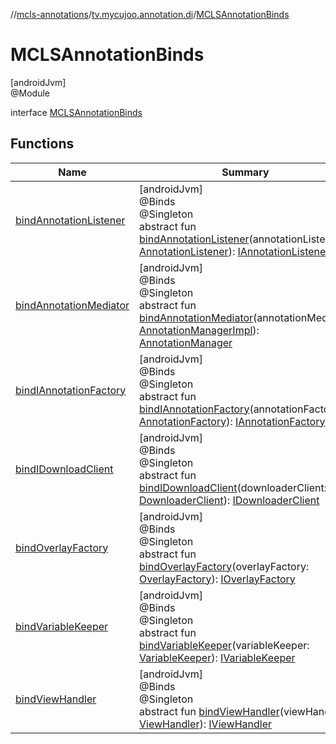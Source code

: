 //[mcls-annotations](../../../index.md)/[tv.mycujoo.annotation.di](../index.md)/[MCLSAnnotationBinds](index.md)

# MCLSAnnotationBinds

[androidJvm]\
@Module

interface [MCLSAnnotationBinds](index.md)

## Functions

| Name | Summary |
|---|---|
| [bindAnnotationListener](bind-annotation-listener.md) | [androidJvm]<br>@Binds<br>@Singleton<br>abstract fun [bindAnnotationListener](bind-annotation-listener.md)(annotationListener: [AnnotationListener](../../tv.mycujoo.annotation.core/-annotation-listener/index.md)): [IAnnotationListener](../../tv.mycujoo.annotation.core/-i-annotation-listener/index.md) |
| [bindAnnotationMediator](bind-annotation-mediator.md) | [androidJvm]<br>@Binds<br>@Singleton<br>abstract fun [bindAnnotationMediator](bind-annotation-mediator.md)(annotationMediator: [AnnotationManagerImpl](../../tv.mycujoo.annotation.mediator/-annotation-manager-impl/index.md)): [AnnotationManager](../../tv.mycujoo.annotation.mediator/-annotation-manager/index.md) |
| [bindIAnnotationFactory](bind-i-annotation-factory.md) | [androidJvm]<br>@Binds<br>@Singleton<br>abstract fun [bindIAnnotationFactory](bind-i-annotation-factory.md)(annotationFactory: [AnnotationFactory](../../tv.mycujoo.annotation.core/-annotation-factory/index.md)): [IAnnotationFactory](../../tv.mycujoo.annotation.core/-i-annotation-factory/index.md) |
| [bindIDownloadClient](bind-i-download-client.md) | [androidJvm]<br>@Binds<br>@Singleton<br>abstract fun [bindIDownloadClient](bind-i-download-client.md)(downloaderClient: [DownloaderClient](../../tv.mycujoo.annotation.helper/-downloader-client/index.md)): [IDownloaderClient](../../tv.mycujoo.annotation.helper/-i-downloader-client/index.md) |
| [bindOverlayFactory](bind-overlay-factory.md) | [androidJvm]<br>@Binds<br>@Singleton<br>abstract fun [bindOverlayFactory](bind-overlay-factory.md)(overlayFactory: [OverlayFactory](../../tv.mycujoo.annotation.helper/-overlay-factory/index.md)): [IOverlayFactory](../../tv.mycujoo.annotation.helper/-i-overlay-factory/index.md) |
| [bindVariableKeeper](bind-variable-keeper.md) | [androidJvm]<br>@Binds<br>@Singleton<br>abstract fun [bindVariableKeeper](bind-variable-keeper.md)(variableKeeper: [VariableKeeper](../../tv.mycujoo.annotation.manager/-variable-keeper/index.md)): [IVariableKeeper](../../tv.mycujoo.annotation.manager/-i-variable-keeper/index.md) |
| [bindViewHandler](bind-view-handler.md) | [androidJvm]<br>@Binds<br>@Singleton<br>abstract fun [bindViewHandler](bind-view-handler.md)(viewHandler: [ViewHandler](../../tv.mycujoo.annotation.manager/-view-handler/index.md)): [IViewHandler](../../tv.mycujoo.annotation.helper/-i-view-handler/index.md) |
